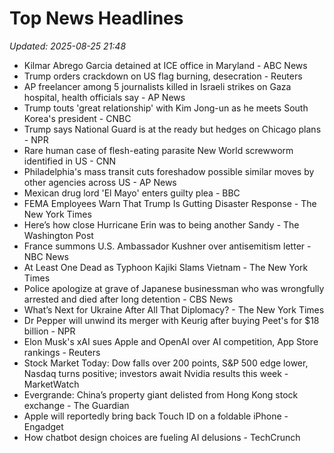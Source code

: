 # Top News Headlines

_Updated: 2025-08-25 21:48_

- Kilmar Abrego Garcia detained at ICE office in Maryland - ABC News
- Trump orders crackdown on US flag burning, desecration - Reuters
- AP freelancer among 5 journalists killed in Israeli strikes on Gaza hospital, health officials say - AP News
- Trump touts 'great relationship' with Kim Jong-un as he meets South Korea's president - CNBC
- Trump says National Guard is at the ready but hedges on Chicago plans - NPR
- Rare human case of flesh-eating parasite New World screwworm identified in US - CNN
- Philadelphia's mass transit cuts foreshadow possible similar moves by other agencies across US - AP News
- Mexican drug lord 'El Mayo' enters guilty plea - BBC
- FEMA Employees Warn That Trump Is Gutting Disaster Response - The New York Times
- Here’s how close Hurricane Erin was to being another Sandy - The Washington Post
- France summons U.S. Ambassador Kushner over antisemitism letter - NBC News
- At Least One Dead as Typhoon Kajiki Slams Vietnam - The New York Times
- Police apologize at grave of Japanese businessman who was wrongfully arrested and died after long detention - CBS News
- What’s Next for Ukraine After All That Diplomacy? - The New York Times
- Dr Pepper will unwind its merger with Keurig after buying Peet's for $18 billion - NPR
- Elon Musk's xAI sues Apple and OpenAI over AI competition, App Store rankings - Reuters
- Stock Market Today: Dow falls over 200 points, S&P 500 edge lower, Nasdaq turns positive; investors await Nvidia results this week - MarketWatch
- Evergrande: China’s property giant delisted from Hong Kong stock exchange - The Guardian
- Apple will reportedly bring back Touch ID on a foldable iPhone - Engadget
- How chatbot design choices are fueling AI delusions - TechCrunch